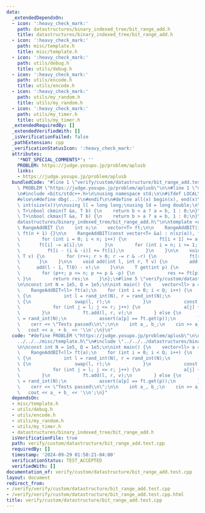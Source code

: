 ```yaml
---
data:
  _extendedDependsOn:
  - icon: ':heavy_check_mark:'
    path: datastructures/binary_indexed_tree/bit_range_add.h
    title: datastructures/binary_indexed_tree/bit_range_add.h
  - icon: ':heavy_check_mark:'
    path: misc/template.h
    title: misc/template.h
  - icon: ':heavy_check_mark:'
    path: utils/debug.h
    title: utils/debug.h
  - icon: ':heavy_check_mark:'
    path: utils/encode.h
    title: utils/encode.h
  - icon: ':heavy_check_mark:'
    path: utils/my_random.h
    title: utils/my_random.h
  - icon: ':heavy_check_mark:'
    path: utils/my_timer.h
    title: utils/my_timer.h
  _extendedRequiredBy: []
  _extendedVerifiedWith: []
  _isVerificationFailed: false
  _pathExtension: cpp
  _verificationStatusIcon: ':heavy_check_mark:'
  attributes:
    '*NOT_SPECIAL_COMMENTS*': ''
    PROBLEM: https://judge.yosupo.jp/problem/aplusb
    links:
    - https://judge.yosupo.jp/problem/aplusb
  bundledCode: "#line 1 \"verify/custom/datastructure/bit_range_add.test.cpp\"\n#define\
    \ PROBLEM \"https://judge.yosupo.jp/problem/aplusb\"\n\n#line 1 \"misc/template.h\"\
    \n#include <bits/stdc++.h>\n\nusing namespace std;\n\n#ifdef LOCAL\n#include <utils>\n\
    #else\n#define dbg(...)\n#endif\n\n#define all(x) begin(x), end(x)\n#define sz(x)\
    \ int(size(x))\n\nusing ll = long long;\nusing ld = long double;\n\ntemplate <class\
    \ T>\nbool ckmin(T &a, T b) {\n    return b < a ? a = b, 1 : 0;\n}\ntemplate <class\
    \ T>\nbool ckmax(T &a, T b) {\n    return b > a ? a = b, 1 : 0;\n}\n#line 2 \"\
    datastructures/binary_indexed_tree/bit_range_add.h\"\n\ntemplate <class T>\nstruct\
    \ RangeAddBIT {\n    int n;\n    vector<T> ft;\n\n    RangeAddBIT(int n_) : n(n_),\
    \ ft(n + 1) {}\n\n    RangeAddBIT(const vector<T> &a) : n(sz(a)), ft(n + 1) {\n\
    \        for (int i = 0; i < n; i++) {\n            ft[i + 1] += a[i];\n     \
    \       ft[i] -= a[i];\n        }\n        for (int i = n; i >= 1; i--) {\n  \
    \          ft[i - (i & -i)] += ft[i];\n        }\n    }\n\n    void add(int r,\
    \ T v) {\n        for (r++; r > 0; r -= r & -r) {\n            ft[r] += v;\n \
    \       }\n    }\n\n    void add(int l, int r, T v) {\n        add(r, v);\n  \
    \      add(l - 1, T(0) - v);\n    }\n\n    T get(int p) {\n        T res = 0;\n\
    \        for (p++; p <= n; p += p & -p) {\n            res += ft[p];\n       \
    \ }\n        return res;\n    }\n};\n#line 5 \"verify/custom/datastructure/bit_range_add.test.cpp\"\
    \n\nconst int N = 1e5, Q = 1e5;\n\nint main() {\n    vector<ll> a = rand_vec<ll>(N);\n\
    \    RangeAddBIT<ll> ft(a);\n    for (int i = 0; i < Q; i++) {\n        if (rand_bool())\
    \ {\n            int l = rand_int(N), r = rand_int(N);\n            if (l > r)\
    \ {\n                swap(l, r);\n            }\n            const int v = rand_int(1e9);\n\
    \            for (int j = l; j <= r; j++) {\n                a[j] += v;\n    \
    \        }\n            ft.add(l, r, v);\n        } else {\n            int p\
    \ = rand_int(N);\n            assert(a[p] == ft.get(p));\n        }\n    }\n\n\
    \    cerr << \"Tests passed\\n\";\n\n    int a_, b_;\n    cin >> a_ >> b_;\n \
    \   cout << a_ + b_ << '\\n';\n}\n"
  code: "#define PROBLEM \"https://judge.yosupo.jp/problem/aplusb\"\n\n#include \"\
    ../../../misc/template.h\"\n#include \"../../../datastructures/binary_indexed_tree/bit_range_add.h\"\
    \n\nconst int N = 1e5, Q = 1e5;\n\nint main() {\n    vector<ll> a = rand_vec<ll>(N);\n\
    \    RangeAddBIT<ll> ft(a);\n    for (int i = 0; i < Q; i++) {\n        if (rand_bool())\
    \ {\n            int l = rand_int(N), r = rand_int(N);\n            if (l > r)\
    \ {\n                swap(l, r);\n            }\n            const int v = rand_int(1e9);\n\
    \            for (int j = l; j <= r; j++) {\n                a[j] += v;\n    \
    \        }\n            ft.add(l, r, v);\n        } else {\n            int p\
    \ = rand_int(N);\n            assert(a[p] == ft.get(p));\n        }\n    }\n\n\
    \    cerr << \"Tests passed\\n\";\n\n    int a_, b_;\n    cin >> a_ >> b_;\n \
    \   cout << a_ + b_ << '\\n';\n}"
  dependsOn:
  - misc/template.h
  - utils/debug.h
  - utils/encode.h
  - utils/my_random.h
  - utils/my_timer.h
  - datastructures/binary_indexed_tree/bit_range_add.h
  isVerificationFile: true
  path: verify/custom/datastructure/bit_range_add.test.cpp
  requiredBy: []
  timestamp: '2024-09-29 01:50:21-04:00'
  verificationStatus: TEST_ACCEPTED
  verifiedWith: []
documentation_of: verify/custom/datastructure/bit_range_add.test.cpp
layout: document
redirect_from:
- /verify/verify/custom/datastructure/bit_range_add.test.cpp
- /verify/verify/custom/datastructure/bit_range_add.test.cpp.html
title: verify/custom/datastructure/bit_range_add.test.cpp
---
```

